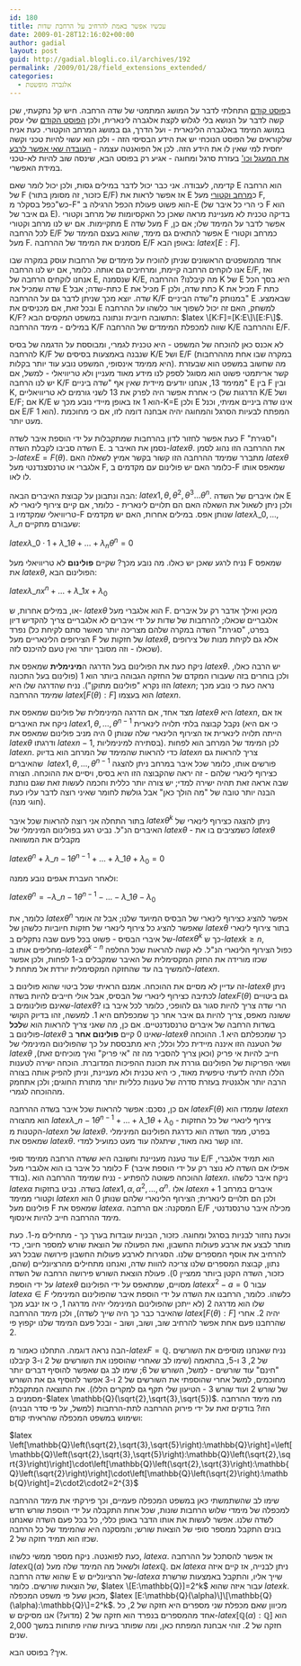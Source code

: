 ```yaml
---
id: 180
title: עכשיו אפשר באמת להרחיב על הרחבת שדות
date: 2009-01-28T12:16:02+00:00
author: gadial
layout: post
guid: http://gadial.blogli.co.il/archives/192
permalink: /2009/01/28/field_extensions_extended/
categories:
  - אלגברה מופשטת
---
```

ב[פוסט קודם](http://www.gadial.net/?p=177) התחלתי לדבר על המושג המתמטי של שדה הרחבה. חיש קל נתקעתי, שכן קשה לדבר על הנושא בלי לגלוש לקצת אלגברה לינארית, ולכן [הפוסט הקודם](http://www.gadial.net/?p=178) שלי עסק במושג המימד באלגברה הלינארית - ועל הדרך, גם במושג המרחב הוקטורי. כעת אניח שלקוראים של הפוסט הנוכחי יש את הידע הבסיסי הזה - ולכן הוא עשוי להיות טכני וקשה יחסית למי שאין לו את הידע הזה. לכן אל הפואנטה עצמה - [העובדה שאי אפשר לרבע את המעגל וכו'](http://he.wikipedia.org/wiki/%D7%94%D7%91%D7%A2%D7%99%D7%95%D7%AA_%D7%94%D7%92%D7%90%D7%95%D7%9E%D7%98%D7%A8%D7%99%D7%95%D7%AA_%D7%A9%D7%9C_%D7%99%D7%9E%D7%99_%D7%A7%D7%93%D7%9D) בעזרת סרגל ומחוגה - אגיע רק בפוסט הבא, שינסה שוב להיות לא-טכני במידת האפשרי.

קדימה, לעבודה. אני כבר יכול לדבר במילים גסות, ולכן יכול לומר שאם E הוא הרחבה של F (כזכור, זה מסומן בתור E/F) אז אפשר לראות את E כ[מרחב וקטורי](http://he.wikipedia.org/wiki/%D7%9E%D7%A8%D7%97%D7%91_%D7%95%D7%A7%D7%98%D7%95%D7%A8%D7%99) מעל F, כש"כפל בסקלר מ-F" הוא פשוט פעולת הכפל הרגילה ב-E (כי הרי כל איבר של F הוא גם איבר של E). בדיקה טכנית לא מעניינת מראה שאכן כל האקסיומות של מרחב וקטורי מתקיימות. אם יש לנו מרחב וקטורי E מעל שדה F אפשר לדבר על המימד שלו; אם כן, לכל הרחבה E/F אפשר להתאים גם מימד, שהוא בעצם המימד של E כמרחב וקטורי מעל F. מסמנים את המימד של ההרחבה E/F באופן הבא: $latex [E:F]$.

אחד מהמשפטים הראשונים שניתן להוכיח על מימדים של הרחבות עוסק במקרה שבו אנו לוקחים הרחבה קיימת, ומרחיבים גם אותה. כלומר, אם יש לנו הרחבה E/F, ואז אנחנו לוקחים הרחבה של E, שנסמנה K/E, מה קיבלנו? ההרחבה K של E היא בסך הכל שדה שמכיל את E כתת-שדה; אבל E מכיל את F כתת שדה, ולכן K מכיל את F כתת שדה. יוצא מכך שניתן לדבר גם על ההרחבה K/F במנותק מ"שדה הביניים" E שבאמצע. ובכל זאת, אם מכניסים את E למשחק, האם זה יכול לשפוך אור כלשהו על ההרחבה K/F? התשובה חיובית ונתונה במשפט המקסים הבא: $latex \[K:F]=[K:E\]\[E:F\]$. במילים - מימד ההרחבה K/F שווה למכפלת המימדים של ההרחבה K/E וההרחבה E/F.

לא אכנס כאן להוכחה של המשפט - היא טכנית לגמרי, ומבוססת על הדגמה של בסיס להרחבה K/F שנבנה באמצעות בסיסים של K/E ושל E/F (במקרה שבו אחת מההרחבות היא ממימד אינסופי, המשפט נובע עוד יותר בקלות). מה שחשוב במשפט הוא שבעזרת קשר אריתמטי פשוט הוא מסוגל לספק לנו מידע מאוד מעניין ולא טריוויאלי - למשל, אם יש לנו הרחבה K/F ממימד 13, אנחנו יודעים מיידית שאין אף "שדה ביניים" E בין F ובין K, כי אחרת אפשר היה לפרק את 13 לשני גורמים לא טריוויאליים (הדרגות של K/E ושל E/F; אם K/E הוא 1 אז באופן מיידי נובע מכך ש-K=E ולכן E אינו שדה ביניים אמיתי, וכנל אם E/F הוא 1). המפתח לבעיות הסרגל והמחוגה יהיה אבחנה דומה לזו, אם כי מחוכמת מעט יותר.

כעת אפשר לחזור לדון בהרחבות שמתקבלות על ידי הוספת איבר לשדה F ו"סגירת" השדה סביבו לקבלת השדה E. נסמן את האיבר ב-$latex \theta$. את ההרחבה הזו נהוג לסמן כ-$latex E=F(\theta)$. מתברר שמימד ההרחבה הזו קשור בקשר אמיץ לשאלה האם $latex \theta$ אלגברי או טרנסצנדנטי מעל F, כלומר האם יש פולינום עם מקדמים ב-F שמאפס אותו לו לאו.

הבה ונתבונן על קבוצת האיברים הבאה: $latex 1,\theta,\theta^2,\theta^3\dots\theta^n$. אלו איברים של השדה E ולכן ניתן לשאול את השאלה האם הם תלויים לינארית - כלומר, אם קיים צירוף לינארי לא טריוויאלי שמקדמיו ב-F שנותן אפס. במילים אחרות, האם יש מקדמים $latex \lambda\_0,\dots,\lambda\_n$ שעבורם מתקיים:

$latex \lambda\_0\cdot 1+\lambda\_1\theta+\dots+\lambda_n\theta^n=0$

נניח לרגע שאכן יש כאלו. מה נובע מכך? שקיים **פולינום** לא טריוויאלי מעל F שמאפס את $latex \theta$, הפולינום הבא:

$latex \lambda\_nx^n+\dots+\lambda\_1x+\lambda_0$

או, במילים אחרות, ש- $latex \theta$ הוא אלגברי מעל F. מכאן ואילך אדבר רק על איברים אלגבריים שכאלו; להרחבות של שדות על ידי איברים לא אלגבריים צריך להקדיש דיון נפרד (בפרט, "סגירת" השדה במקרה שלהם מצריכה יותר מאשר סתם לקיחת כל הצירופים הלינאריים מעל F של חזקות של $latex \theta$, אלא גם לקיחת מנות של צירופים שכאלו - וזה מסובך יותר ואין טעם להיכנס לזה).

ניקח כעת את הפולינום בעל הדרגה ה**מינימלית** שמאפס את $latex \theta$. יש הרבה כאלו, ולכן בוחרים בזה שעבורו המקדם של החזקה הגבוהה ביותר הוא 1 (פולינום בעל התכונה הזו נקרא "פולינום מתוקן"). נניח שהדרגה שלו היא $latex n$; נראה כעת כי נובע מכך שמימד ההרחבה $latex [F(\theta):F]$ הוא בעצמו $latex n$.

מצד אחד, אם הדרגה המינימלית של פולינום שמאפס את $latex \theta$ היא $latex n$, אז אם ניקח את האיברים $latex 1,\theta,\dots,\theta^{n-1}$ נקבל קבוצה בלתי תלויה לינארית (כי אם היא הייתה תלויה לינארית אז הצירוף הלינארי שלה שנותן 0 היה מניב פולינום שמאפס את $latex \theta$ ודרגתו $latex n-1$, בסתירה למינימליות). לכן המימד של המרחב הוא לפחות $latex n$. כדי להראות שהמימד של המרחב הוא בדיוק $latex n$ צריך להראות גם שהאיברים  $latex 1,\theta,\dots,\theta^{n-1}$ פורשים אותו, כלומר שכל איבר במרחב ניתן להצגה כצירוף לינארי שלהם - זה יראה שהקבוצה הזו היא בסיס, ויסיים את ההוכחה. הצורה שבה אראה זאת תהיה ישירה למדי; יש צורה יותר כללית וחכמה לעשות זאת שגם נותנת הבנה יותר טובה של "מה הולך כאן" אבל גולשת לחומר שאיני רוצה לדבר עליו כעת (חוגי מנה).

בתור התחלה אני רוצה להראות שכל איבר $latex \theta^k$ ניתן להצגה כצירוף לינארי של האיברים הנ"ל. נביט רגע בפולינום המינימלי של $latex \theta$ - כשמציבים בו את $latex \theta$ מקבלים את המשוואה

$latex \theta^n+\lambda\_{n-1}\theta^{n-1}+\dots+\lambda\_1\theta+\lambda_0=0$

ולאחר העברת אגפים נובע ממנה:

$latex \theta^n=-\lambda\_{n-1}\theta^{n-1}-\dots-\lambda\_1\theta-\lambda_0$

כלומר, את $latex \theta^n$ אפשר להציג כצירוף לינארי של הבסיס המיועד שלנו; אבל זה אומר שאפשר להציג כל צירוף לינארי של חזקות חיוביות כלשהן של $latex \theta$ בתור צירוף לינארי של איברי הבסיס - פשוט בכל פעם שבה נתקלים ב-$latex \theta^k$ כך ש-$latex k\ge n$, מחליפים אותו ב-$latex \theta^{k-n}$ כפול הצירוף הלינארי הנ"ל. לא קשה להראות שכל החלפה שכזו מורידה את החזק המקסימלית של האיבר שמקבלים ב-1 לפחות, ולכן אפשר להמשיך בה עד שהחזקה המקסימלית יורדת אל מתחת ל-$latex n$.

זה עדיין לא מסיים את ההוכחה. אמנם הראיתי שכל ביטוי שהוא פולינום ב-$latex \theta$ ניתן לכתיבה כצירוף לינארי של הבסיס, אבל אולי חייבים להיות בשדה $latex F(\theta)$ גם ביטויים שאינם פולינומים ב-$latex \theta$? הרי שדה צריך להיות סגור גם להופכי, כלומר לכל איבר בו ששונה מאפס, צריך להיות גם איבר אחר כך שמכפלתם היא 1. למעשה, זהו בדיוק הקושי בשדות הרחבה של איברים טרנסנדנטיים. אם כן, מה שאני צריך להראות הוא ש**לכל** פולינום ב-$latex \theta$ שאינו 0 קיים **פולינום אחר** ב-$latex \theta$ כך שמכפלתם היא 1. ההוכחה של הטענה הזו איננה מיידית כלל וכלל; היא מתבססת על כך שהפולינום המינימלי של $latex \theta$ חייב להיות אי פריק (וכאן צריך להסביר מה זה "אי פריק" ואיך מוכיחים זאת), ושאי הפריקות של הפולינום גוררת את תכונת ההפיכות המדוברת. הוכחה ישירה לטענות הללו תהיה לדעתי טיפשית מאוד, כי היא טכנית ולא מעניינת, וניתן להפיק אותה בצורה הרבה יותר אלגנטית בעזרת סדרה של טענות כלליות יותר מתורת החוגים; ולכן אתחמק מההוכחה לגמרי.

אם כן, נסכם: אפשר להראות שכל איבר בשדה ההרחבה $latex F(\theta)$ שממדו הוא $latex n$ הוא מהצורה $latex \lambda\_{n-1}\theta^{n-1}+\dots+\lambda\_1\theta+\lambda_0$ - צירוף לינארי של כל החזקות הקטנות מ-$latex n$ של $latex \theta$. בפרט, ממד השדה הוא כדרגת הפולינום המינימלי שמאפס את $latex \theta$. זהו קשר נאה מאוד, שיתגלה עוד מעט כמועיל למדי.

עוד טענה מעניינת וחשובה היא ששדה הרחבה ממימד סופי E/F הוא תמיד אלגברי, כלומר כל איבר בו הוא אלגברי מעל F (אפילו אם השדה לא נוצר רק על ידי הוספת איבר בודד). ההוכחה פשוטה להפתיע - נניח שמימד ההרחבה הוא $latex n$. ניקח איבר כלשהו $latex \alpha$ בשדה. נביט בחזקות $latex 1,\alpha,\alpha^2,\dots,\alpha^n$. אלו $latex n+1$ איברים במרחב וקטורי ממימד $latex n$ ולכן הם תלויים לינארית; הצירוף הלינארי שלהם שנותן 0 הוא פולינום מעל F שמאפס את $latex \alpha$. המסקנה: אם הרחבה E/F מכילה איבר טרנסנדנטי, מימד ההרחבה חייב להיות אינסוף.

וכעת נחזור לבניות בסרגל ומחוגה. כזכור, הבניות עובדות בערך כך - מתחילים מ-1. כעת מותר לבצע את ארבע פעולות החשבון, ואת הפעולה של הוצאת שורש למספר חיובי, כדי להרחיב את אוסף המספרים שלנו. הסגירות לארבע פעולות החשבון פירושה שבכל רגע נתון, קבוצת המספרים שלנו צריכה להוות שדה, ואנחנו מתחילים מהרציונליים (שהם, כזכור, השדה הקטן ביותר ממציין 0). פעולת הוצאת השורש פירושה הרחבה של השדה על ידי הוספת $latex \theta$ מסויים, שמתאפס על ידי הפולינום $latex x^2-a=0$ עבור $latex a\in F$ כלשהו. כלומר, הרחבנו את השדה על ידי הוספת איבר שהפולינום המינימלי שלו הוא מדרגה 2 (לא ייתכן שהפולינום המינימלי יהיה מדרגה 1, כי אז ינבע מכך שהאיבר כבר כך היה שייך לשדה), ולכן מימד ההרחבה $latex [F(\theta):F]$ יהיה 2. אחרי שהרחבנו פעם אחת אפשר להרחיב שוב, ושוב, ושוב - ובכל פעם המימד שלנו יקפוץ פי 2.

הבה נראה דוגמה. התחלנו כאמור מ-$latex F=\mathbb{Q}$. נניח שאנחנו מוסיפים את השורשים של 2, 3 ו-5, בהתאמה (שימו לב שאחרי שהוספנו את השורשים של 2 ו-3 קיבלנו "חינם" עוד שורשים - למשל, השורש של 6; שימו לב גם שאפשר להוסיף דברים יותר מחוכמים, למשל אחרי שהוספתי את השורשים של 2 ו-3 אפשר להוסיף גם את השורש של שורש 2 ועוד שורש 3 - הטיעון שלי תקף גם למקרים הללו). את התוצאה המתקבלת מסמנים ב-$latex \mathbb{Q}(\sqrt{2},\sqrt{3},\sqrt{5})$. מה מימד ההרחבה הזו? בודקים זאת על ידי פירוק ההרחבה לתת-הרחבות (למשל, על פי סדר הבניה) ושימוש במשפט המכפלה שהראיתי קודם:

$latex \left[\mathbb{Q}\left(\sqrt{2},\sqrt{3},\sqrt{5}\right):\mathbb{Q}\right]=\left[\mathbb{Q}\left(\sqrt{2},\sqrt{3},\sqrt{5}\right):\mathbb{Q}\left(\sqrt{2},\sqrt{3}\right)\right]\cdot\left[\mathbb{Q}\left(\sqrt{2},\sqrt{3}\right):\mathbb{Q}\left(\sqrt{2}\right)\right]\cdot\left[\mathbb{Q}\left(\sqrt{2}\right):\mathbb{Q}\right]=2\cdot2\cdot2=2^{3}$

שימו לב שהשתמשתי כאן במשפט המכפלה פעמיים, וכך פירקתי את מימד ההרחבה למכפלה של מימדי שלוש הרחבות שונות, שכל אחת התקבלה על ידי הוספת שורש חדש לשדה שלנו. אפשר לעשות את אותו הדבר באופן כללי, כל בכל פעם השדה שאנחנו בונים התקבל ממספר סופי של הוצאות שורש; והמסקנה היא שהמימד של כל הרחבה שכזו הוא תמיד חזקה של 2.

כעת לפואנטה. ניקח מספר ממשי כלשהו, $latex \alpha$. אז אפשר להסתכל על ההרחבה $latex \mathbb{Q}(\alpha)$ ולשאול מה המימד שלה מעל $latex \mathbb{Q}$. אם $latex \alpha$ ניתן לבנייה, אז קיים איזה שהוא שדה הרחבה E של הרציונליים ש-$latex \alpha$ שייך אליו, והתקבל באמצעות שרשרת של הוצאות שורשים. כלומר, $latex \[E:\mathbb{Q}]=2^k$ עבור איזה שהוא $latex k$. מכאן שעל פי משפט המכפלה, $latex [E:\mathbb{Q}(\alpha)\]\[\mathbb{Q}(\alpha):\mathbb{Q}\]=2^k$. מכיוון שאם מכפלת שני מספרים היא חזקה של 2, כל אחד מהמספרים בנפרד הוא חזקה של 2 (מדוע?) אנו מסיקים ש-$latex [\mathbb{Q}(\alpha):\mathbb{Q}]$ הוא חזקה של 2. זוהי אבחנת המפתח כאן, ומה שפותר בעיות שהיו פתוחות במשך 2,000 שנים.

איך? בפוסט הבא.